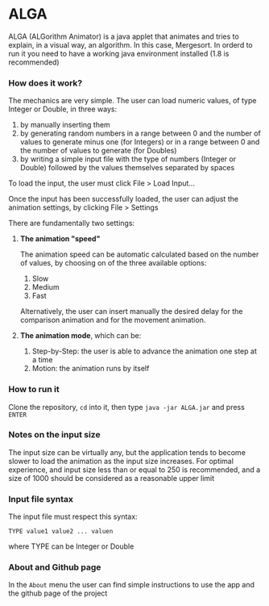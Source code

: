 # ALGA

ALGA (ALGorithm Animator) is a java applet that animates and tries to explain, in a visual way, an algorithm. In this
case, Mergesort. In orderd to run it you need to have a working java environment installed (1.8 is recommended)

### How does it work?

The mechanics are very simple. The user can load numeric values, of type Integer or Double, in three ways: 

1. by manually inserting them
2. by generating random numbers in a range between 0 and the number of values to generate minus one (for Integers) or in
   a range between 0 and the number of values to generate (for Doubles)
3. by writing a simple input file with the type of numbers (Integer or Double) followed by the values themselves
   separated by spaces

To load the input, the user must click File > Load Input...

Once the input has been successfully loaded, the user can adjust the animation settings, by clicking File > Settings

There are fundamentally two settings:

1. **The animation "speed"**

    The animation speed can be automatic calculated based on the number of values, by choosing on of the three available
    options:
    1. Slow
    2. Medium
    3. Fast

    Alternatively, the user can insert manually the desired delay for the comparison animation and for the movement
    animation.


2. **The animation mode**, which can be:

    1. Step-by-Step: the user is able to advance the animation one step at a time
    2. Motion: the animation runs by itself

### How to run it

Clone the repository, `cd` into it, then type `java -jar ALGA.jar` and press `ENTER`

### Notes on the input size

The input size can be virtually any, but the application tends to become slower to load the animation as the input size
increases. For optimal experience, and input size less than or equal to 250 is recommended, and a size of 1000 should be
considered as a reasonable upper limit

### Input file syntax

The input file must respect this syntax:

```
TYPE value1 value2 ... valuen
```

where TYPE can be Integer or Double

### About and Github page

In the `About` menu the user can find simple instructions to use the app and the github page of the project



